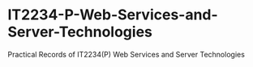 # IT2234-P-Web-Services-and-Server-Technologies
 Practical Records of  IT2234(P) Web Services and Server Technologies

